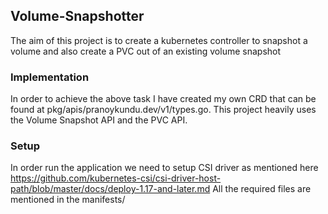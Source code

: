 ## Volume-Snapshotter

The aim of this project is to create a kubernetes controller to snapshot a volume and also create a PVC out of an existing volume snapshot

### Implementation

In order to achieve the above task I have created my own CRD that can be found at pkg/apis/pranoykundu.dev/v1/types.go.
This project heavily uses the Volume Snapshot API and the PVC API.

### Setup

In order run the application we need to setup CSI driver as mentioned here https://github.com/kubernetes-csi/csi-driver-host-path/blob/master/docs/deploy-1.17-and-later.md
All the required files are mentioned in the manifests/